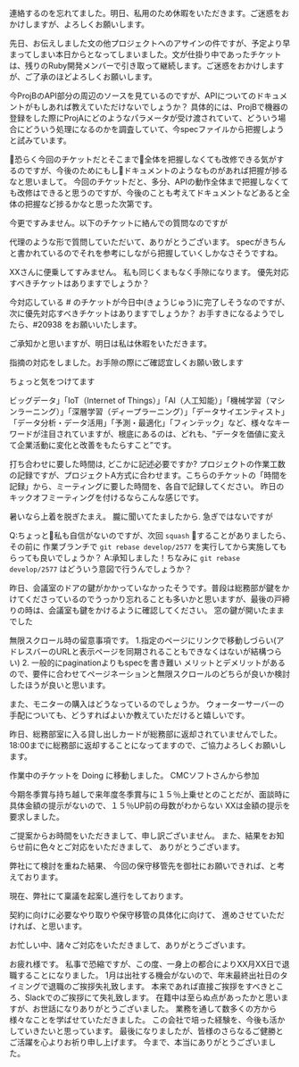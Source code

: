 連絡するのを忘れてました。明日、私用のため休暇をいただきます。ご迷惑をおかけしますが、よろしくお願いします。

先日、お伝えしました文の他プロジェクトへのアサインの件ですが、予定より早まってしまい本日からとなってしまいました。文が仕掛り中であったチケットは、残りのRuby開発メンバーで引き取って継続します。ご迷惑をおかけしますが、ご了承のほどよろしくお願いします。

今ProjBのAPI部分の周辺のソースを見ているのですが、APIについてのドキュメントがもしあれば教えていただけないでしょうか？
具体的には、ProjBで機器の登録をした際にProjAにどのようなパラメータが受け渡されていて、どういう場合にどういう処理になるのかを調査していて、今specファイルから把握しようと試みています。

恐らく今回のチケットだとそこまで全体を把握しなくても改修できる気がするのですが、今後のためにもしドキュメントのようなものがあれば把握が捗るなと思いまして。
今回のチケットだと、多分、APIの動作全体まで把握しなくても改修はできると思うのですが、今後のことも考えてドキュメントなどあると全体の把握など捗るかなと思った次第です。

今更ですみません。以下のチケットに絡んでの質問なのですが

代理のような形で質問していただいて、ありがとうございます。
specがきちんと書かれているのでそれを参考にしながら把握していくしかなさそうですね。

XXさんに便乗してすみません。
私も同じくまもなく手隙になります。
優先対応すべきチケットはありますでしょうか？

今対応している # のチケットが今日中(きょうじゅう)に完了しそうなのですが、
次に優先対応すべきチケットはありますでしょうか？
お手すきになるようでしたら、#20938 をお願いいたします。

ご承知かと思いますが、明日は私は休暇をいただきます。

指摘の対応をしました。お手隙の際にご確認宜しくお願い致します

ちょっと気をつけてます

ビッグデータ」「IoT（Internet of Things）」「AI（人工知能）」「機械学習（マシンラーニング）」「深層学習（ディープラーニング）」「データサイエンティスト」「データ分析・データ活用」「予測・最適化」「フィンテック」など、様々なキーワードが注目されていますが、根底にあるのは、どれも、“データを価値に変えて企業活動に変化と改善をもたらすこと”です。

打ち合わせに要した時間は, どこかに記述必要ですか?
プロジェクトの作業工数の記録ですが、プロジェクトA方式に合わせます。こちらのチケットの「時間を記録」から、ミーティングに要した時間を、各自で記録してください。
昨日のキックオフミーティングを付けるならこんな感じです。

暑いなら上着を脱ぎたまえ。
朧に聞いてたましたから.
急ぎではないですが

Q:ちょっと私も自信がないのですが、次回 `squash` することがありましたら、その前に 作業ブランチで `git rebase develop/2577` を実行してから実施してもらっても良いでしょうか？
A:承知しました！ちなみに `git rebase develop/2577` はどういう意図で行うんでしょうか？

昨日、会議室のドアの鍵がかかっていなかったそうです。普段は総務部が鍵をかけてくださっているのでうっかり忘れることも多いかと思いますが、最後の戸締りの時は、会議室も鍵をかけるように確認してください。
窓の鍵が開いたままでした

無限スクロール時の留意事項です。
1.指定のページにリンクで移動しづらい(アドレスバーのURLと表示ページを同期されることもできなくはないが結構つらい)
2. 一般的にpaginationよりもspecを書き難い
メリットとデメリットがあるので、要件に合わせてページネーションと無限スクロールのどちらが良いか検討したほうが良いと思います。

また、モニターの購入はどうなっているのでしょうか。
ウォーターサーバーの手配についても、どうすればよいか教えていただけると嬉しいです。

昨日、総務部室に入る貸し出しカードが総務部に返却されていませんでした。18:00までに総務部に返却することになってますので、ご協力よろしくお願いします。


作業中のチケットを Doing に移動しました。
CMCソフトさんから参加

今期冬季賞与持ち越しで来年度冬季賞与に１５％上乗せとのことだが、面談時に具体金額の提示がないので、１５％UP前の母数がわからない
XXは金額の提示を要求しました。


ご提案からお時間をいただきまして、申し訳ございません。
また、結果をお知らせ前に色々とご対応をいただきまして、
ありがとうございます。

弊社にて検討を重ねた結果、
今回の保守移管先を御社にお願いできれば、と考えております。

現在、弊社にて稟議を起案し進行をしております。

契約に向けに必要なやり取りや保守移管の具体化に向けて、
進めさせていただければ、と思います。

お忙しい中、諸々ご対応をいただきまして、ありがとうございます。

お疲れ様です。
私事で恐縮ですが、この度、一身上の都合によりXX月XX日で退職することになりました。
1月は出社する機会がないので、年末最終出社日のタイミングで退職のご挨拶失礼致します。
本来であれば直接ご挨拶をすべきところ、Slackでのご挨拶にて失礼致します。
在籍中は至らぬ点があったかと思いますが、お世話になりありがとうございました。
業務を通して数多くの方から様々なことを学ばせていただきました。
この会社で培った経験を、今後も活かしていきたいと思っています。
最後になりましたが、皆様のさらなるご健勝とご活躍を心よりお祈り申し上げます。
今まで、本当にありがとうございました。

